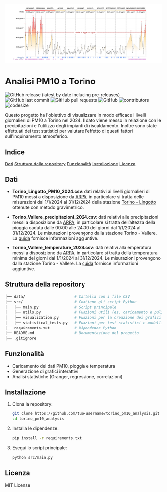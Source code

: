 
![](chart.png)

# Analisi PM10 a Torino
![GitHub release (latest by date including pre-releases)](https://img.shields.io/github/v/release/alriss/torino_pm10_analysis?include_prereleases)
![GitHub last commit](https://img.shields.io/github/last-commit/alriss/torino_pm10_analysis)
![GitHub pull requests](https://img.shields.io/github/issues-pr/alriss/torino_pm10_analysis)
![GitHub](https://img.shields.io/github/license/alriss/torino_pm10_analysis)
![contributors](https://img.shields.io/github/contributors/alriss/torino_pm10_analysis) 
![codesize](https://img.shields.io/github/languages/code-size/alriss/torino_pm10_analysis) 

Questo progetto ha l'obiettivo di visualizzare in modo efficace i livelli giornalieri di PM10 a Torino nel 2024. Il dato viene messo in relazione con le precipitazioni e l'utilizzo degli impianti di riscaldamento. Inoltre sono state effettuati dei test statistici per valutare l'effetto di questi fattori sull'inquinamento atmosferico.

## Indice

[Dati](##dati)
[Struttura della repository](##struttura-della-repository)
[Funzionalità](##funzionalità)
[Installazione](##installazione)
[Licenza](##licenza)

## Dati

- **Torino_Lingotto_PM10_2024.csv**: dati relativi ai livelli giornalieri di PM10 messi a disposizione da [ARPA](https://aria.ambiente.piemonte.it/qualita-aria/dati), in particolare si tratta delle misurazioni dal 1/1/2024 al 31/12/2024 della stazione [Torino - Lingotto](https://webgis.arpa.piemonte.it/secure_apps/qualita_aria/dati_anagrafici/index.php?NUMCODICE=001272-806) ottenute con metodo gravimetrico.

- **Torino_Vallere_precipitazioni_2024.csv**: dati relativi alle precipitazioni messi a disposizione da [ARPA](https://www.arpa.piemonte.it/rischi_naturali/snippets_arpa_graphs/dati_giornalieri_meteo/?statid=PIE-001272-904-2001-05-17&param=P), in particolare si tratta  dell’altezza della pioggia caduta dalle 00:00 alle 24:00 dei giorni dal 1/1/2024 al 31/12/2024. Le misurazioni provengono dalla stazione Torino - Vallere. La [guida](https://www.arpa.piemonte.it/rischi_naturali/document/Guida_alla_lettura_dati_meteo_-_Banca_Dati_Storica.pdf) fornisce informazioni aggiuntive.

- **Torino_Vallere_temperature_2024.csv**: dati relativi alla emperatura messi a disposizione da [ARPA](https://www.arpa.piemonte.it/rischi_naturali/snippets_arpa_graphs/dati_giornalieri_meteo/?statid=PIE-001272-904-2001-05-17&param=T), in particolare si tratta  della temperatura minima dei giorni dal 1/1/2024 al 31/12/2024. Le misurazioni provengono dalla stazione Torino - Vallere. La [guida](https://www.arpa.piemonte.it/rischi_naturali/document/Guida_alla_lettura_dati_meteo_-_Banca_Dati_Storica.pdf) fornisce informazioni aggiuntive. 

## Struttura della repository

```bash
│── data/                      # Cartella con i file CSV
│── src/                       # Contiene gli script Python
│   │── main.py                # Script principale
│   │── utils.py               # Funzioni utili (es. caricamento e pulizia dei dati)
│   │── visualization.py       # Funzioni per la creazione dei grafici
│   │── statistical_tests.py   # Funzioni per test statistici e modelli
│── requirements.txt           # Dipendenze Python
│── README.md                  # Documentazione del progetto
│── .gitignore                 
```

## Funzionalità
- Caricamento dei dati PM10, pioggia e temperatura
- Generazione di grafici interattivi
- Analisi statistiche (Granger, regressione, correlazioni)

## Installazione
1. Clona la repository:
   ```bash
   git clone https://github.com/tuo-username/torino_pm10_analysis.git
   cd torino_pm10_analysis
2. Installa le dipendenze:
   ```bash
   pip install -r requirements.txt
3. Esegui lo script principale:
   ```bash
   python src/main.py

## Licenza
MIT License